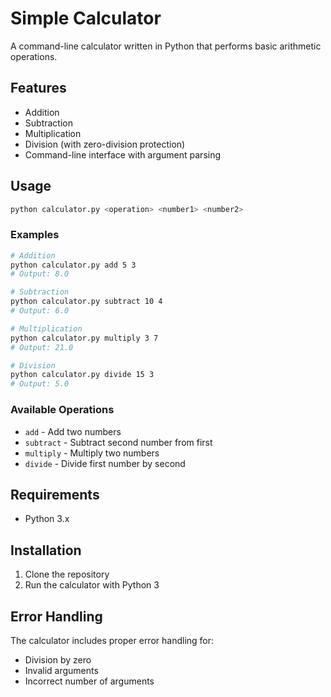 # Simple Calculator

A command-line calculator written in Python that performs basic arithmetic operations.

## Features

- Addition
- Subtraction
- Multiplication
- Division (with zero-division protection)
- Command-line interface with argument parsing

## Usage

```bash
python calculator.py <operation> <number1> <number2>
```

### Examples

```bash
# Addition
python calculator.py add 5 3
# Output: 8.0

# Subtraction
python calculator.py subtract 10 4
# Output: 6.0

# Multiplication
python calculator.py multiply 3 7
# Output: 21.0

# Division
python calculator.py divide 15 3
# Output: 5.0
```

### Available Operations

- `add` - Add two numbers
- `subtract` - Subtract second number from first
- `multiply` - Multiply two numbers
- `divide` - Divide first number by second

## Requirements

- Python 3.x

## Installation

1. Clone the repository
2. Run the calculator with Python 3

## Error Handling

The calculator includes proper error handling for:
- Division by zero
- Invalid arguments
- Incorrect number of arguments